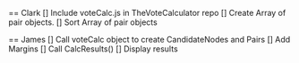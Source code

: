 == Clark
[] Include voteCalc.js in TheVoteCalculator repo
[] Create Array of pair objects.
[] Sort Array of pair objects



== James
[] Call voteCalc object to create CandidateNodes and Pairs
[] Add Margins
[] Call CalcResults()
[] Display results


